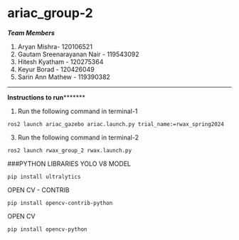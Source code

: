 # ariac_group-2
*****Team Members*****
1. Aryan Mishra- 120106521
2. Gautam Sreenarayanan Nair - 119543092
3. Hitesh Kyatham - 120275364
4. Keyur Borad - 120426049
5. Sarin Ann Mathew - 119390382
**************************************
******Instructions to run*************
1. Run the following command in terminal-1
```
ros2 launch ariac_gazebo ariac.launch.py trial_name:=rwax_spring2024
```
3. Run the following command in terminal-2
```
ros2 launch rwax_group_2 rwax.launch.py
```
###PYTHON LIBRARIES
YOLO V8 MODEL
```
pip install ultralytics
```
OPEN CV - CONTRIB
```
pip install opencv-contrib-python
```
OPEN CV
```
pip install opencv-python
```
   
